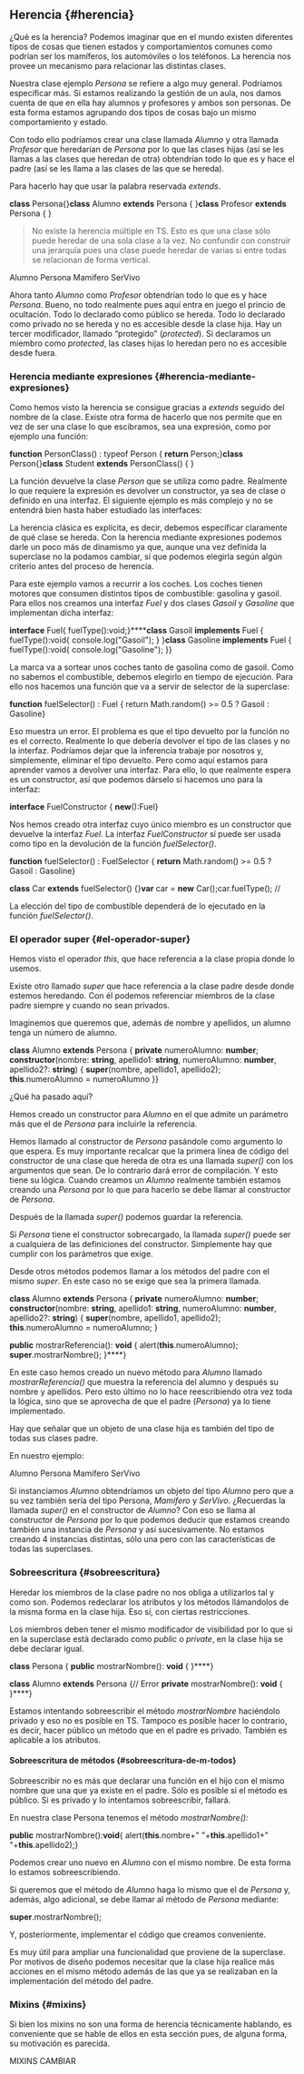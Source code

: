 ## Herencia {#herencia}

¿Qué es la herencia? Podemos imaginar que en el mundo existen diferentes tipos de cosas que tienen estados y comportamientos comunes como podrían ser los mamíferos, los automóviles o los teléfonos. La herencia nos provee un mecanismo para relacionar las distintas clases.

Nuestra clase ejemplo _Persona_ se refiere a algo muy general. Podríamos especificar más. Si estamos realizando la gestión de un aula, nos damos cuenta de que en ella hay alumnos y profesores y ambos son personas. De esta forma estamos agrupando dos tipos de cosas bajo un mismo comportamiento y estado.

Con todo ello podríamos crear una clase llamada _Alumno_ y otra llamada _Profesor_ que heredarían de _Persona_ por lo que las clases hijas (así se les llamas a las clases que heredan de otra) obtendrían todo lo que es y hace el padre (así se les llama a las clases de las que se hereda).

Para hacerlo hay que usar la palabra reservada _extends_.

**class** Persona{}**class** Alumno **extends** Persona { }**class** Profesor **extends** Persona { }


> No existe la herencia múltiple en TS. Esto es que una clase sólo puede heredar de una sola clase a la vez. No confundir con construir una jerarquía pues una clase puede heredar de varias si entre todas se relacionan de forma vertical.



Alumno Persona Mamifero SerVivo

Ahora tanto _Alumno_ como _Profesor_ obtendrían todo lo que es y hace _Persona_. Bueno, no todo realmente pues aquí entra en juego el princio de ocultación. Todo lo declarado como público se hereda. Todo lo declarado como privado no se hereda y no es accesible desde la clase hija. Hay un tercer modificador, llamado “protegido” (_protected_). Si declaramos un miembro como _protected_, las clases hijas lo heredan pero no es accesible desde fuera.

### Herencia mediante expresiones {#herencia-mediante-expresiones}

Como hemos visto la herencia se consigue gracias a _extends_ seguido del nombre de la clase. Existe otra forma de hacerlo que nos permite que en vez de ser una clase lo que escibramos, sea una expresión, como por ejemplo una función:

**function** PersonClass() : typeof Person { **return** Person;}**class** Person{}**class** Student **extends** PersonClass() { }

La función devuelve la clase _Person_ que se utiliza como padre. Realmente lo que requiere la expresión es devolver un constructor, ya sea de clase o definido en una interfaz. El siguiente ejemplo es más complejo y no se entendrá bien hasta haber estudiado las interfaces:

La herencia clásica es explícita, es decir, debemos especificar claramente de qué clase se hereda. Con la herencia mediante expresiones podemos darle un poco más de dinamismo ya que, aunque una vez definida la superclase no la podamos cambiar, sí que podemos elegirla según algún criterio antes del proceso de herencia.

Para este ejemplo vamos a recurrir a los coches. Los coches tienen motores que consumen distintos tipos de combustible: gasolina y gasoil. Para ellos nos creamos una interfaz _Fuel_ y dos clases _Gasoil_ y _Gasoline_ que implementan dicha interfaz:

**interface** Fuel{ fuelType():void;}******class** Gasoil **implements** Fuel { fuelType():void{ console.log("Gasoil"); } }**class** Gasoline **implements** Fuel { fuelType():void{ console.log("Gasoline"); }}

La marca va a sortear unos coches tanto de gasolina como de gasoil. Como no sabemos el combustible, debemos elegirlo en tiempo de ejecución. Para ello nos hacemos una función que va a servir de selector de la superclase:

**function** fuelSelector() : Fuel { return Math.random() >= 0.5 ? Gasoil : Gasoline}

Eso muestra un error. El problema es que el tipo devuelto por la función no es el correcto. Realmente lo que debería devolver el tipo de las clases y no la interfaz. Podríamos dejar que la inferencia trabaje por nosotros y, simplemente, eliminar el tipo devuelto. Pero como aquí estamos para aprender vamos a devolver una interfaz. Para ello, lo que realmente espera es un constructor, así que podemos dárselo si hacemos uno para la interfaz:

**interface** FuelConstructor { **new**():Fuel}

Nos hemos creado otra interfaz cuyo único miembro es un constructor que devuelve la interfaz _Fuel._ La interfaz _FuelConstructor_ sí puede ser usada como tipo en la devolución de la función _fuelSelector()_.

**function** fuelSelector() : FuelSelector { **return** Math.random() >= 0.5 ? Gasoil : Gasoline}

**class** Car **extends** fuelSelector() {}**var** car = **new** Car();car.fuelType(); //

La elección del tipo de combustible dependerá de lo ejecutado en la función _fuelSelector()_.

### El operador super {#el-operador-super}

Hemos visto el operador _this_, que hace referencia a la clase propia donde lo usemos.

Existe otro llamado _super_ que hace referencia a la clase padre desde donde estemos heredando. Con él podemos referenciar miembros de la clase padre siempre y cuando no sean privados.

Imaginemos que queremos que, además de nombre y apellidos, un alumno tenga un número de alumno.

**class** Alumno **extends** Persona { **private** numeroAlumno: **number**; **constructor**(nombre: **string**, apellido1: **string**, numeroAlumno: **number**, apellido2?: **string**) { **super**(nombre, apellido1, apellido2); **this**.numeroAlumno = numeroAlumno }}

¿Qué ha pasado aquí?

Hemos creado un constructor para _Alumno_ en el que admite un parámetro más que el de _Persona_ para incluirle la referencia.

Hemos llamado al constructor de _Persona_ pasándole como argumento lo que espera. Es muy importante recalcar que la primera línea de código del constructor de una clase que hereda de otra es una llamada _super()_ con los argumentos que sean. De lo contrario dará error de compilación. Y esto tiene su lógica. Cuando creamos un _Alumno_ realmente también estamos creando una _Persona_ por lo que para hacerlo se debe llamar al constructor de _Persona_.

Después de la llamada _super()_ podemos guardar la referencia.

Si _Persona_ tiene el constructor sobrecargado, la llamada _super()_ puede ser a cualquiera de las definiciones del constructor. Simplemente hay que cumplir con los parámetros que exige.

Desde otros métodos podemos llamar a los métodos del padre con el mismo _super_. En este caso no se exige que sea la primera llamada.

**class** Alumno **extends** Persona { **private** numeroAlumno: **number**; **constructor**(nombre: **string**, apellido1: **string**, numeroAlumno: **number**, apellido2?: **string**) { **super**(nombre, apellido1, apellido2); **this**.numeroAlumno = numeroAlumno; }

**public** mostrarReferencia(): **void** { alert(**this**.numeroAlumno); **super**.mostrarNombre(); }****}

En este caso hemos creado un nuevo método para _Alumno_ llamado _mostrarReferencia()_ que muestra la referencia del alumno y después su nombre y apellidos. Pero esto último no lo hace reescribiendo otra vez toda la lógica, sino que se aprovecha de que el padre (_Persona_) ya lo tiene implementado.

Hay que señalar que un objeto de una clase hija es también del tipo de todas sus clases padre.

En nuestro ejemplo:

Alumno Persona Mamifero SerVivo

Si instanciamos _Alumno_ obtendríamos un objeto del tipo _Alumno_ pero que a su vez también sería del tipo Persona, _Mamifero_ y _SerVivo_. ¿Recuerdas la llamada _super()_ en el constructor de _Alumno_? Con eso se llama al constructor de _Persona_ por lo que podemos deducir que estamos creando también una instancia de _Persona_ y así sucesivamente. No estamos creando 4 instancias distintas, sólo una pero con las características de todas las superclases.

### Sobreescritura {#sobreescritura}

Heredar los miembros de la clase padre no nos obliga a utilizarlos tal y como son. Podemos redeclarar los atributos y los métodos llámandolos de la misma forma en la clase hija. Eso sí, con ciertas restricciones.

Los miembros deben tener el mismo modificador de visibilidad por lo que si en la superclase está declarado como _public_ o _private_, en la clase hija se debe declarar igual.

**class** Persona { **public** mostrarNombre(): **void** { }****}

**class** Alumno **extends** Persona {// Error **private** mostrarNombre(): **void** { }****}

Estamos intentando sobreescribir el método _mostrarNombre_ haciéndolo privado y eso no es posible en TS. Tampoco es posible hacer lo contrario, es decir, hacer público un método que en el padre es privado. También es aplicable a los atributos.

#### Sobreescritura de métodos {#sobreescritura-de-m-todos}

Sobreescribir no es más que declarar una función en el hijo con el mismo nombre que una que ya existe en el padre. Sólo es posible si el método es público. Si es privado y lo intentamos sobreescribir, fallará.

En nuestra clase Persona tenemos el método _mostrarNombre():_

**public** mostrarNombre():**void**{ alert(**this**.nombre+" "+**this**.apellido1+" "+**this**.apellido2);}

Podemos crear uno nuevo en _Alumno_ con el mismo nombre. De esta forma lo estamos sobreescribiendo.

Si queremos que el método de _Alumno_ haga lo mismo que el de _Persona_ y, además, algo adicional, se debe llamar al método de _Persona_ mediante:

**super**.mostrarNombre();

Y, posteriormente, implementar el código que creamos conveniente.

Es muy útil para ampliar una funcionalidad que proviene de la superclase. Por motivos de diseño podemos necesitar que la clase hija realice más acciones en el mismo método además de las que ya se realizaban en la implementación del método del padre.

### Mixins {#mixins}

Si bien los mixins no son una forma de herencia técnicamente hablando, es conveniente que se hable de ellos en esta sección pues, de alguna forma, su motivación es parecida.

MIXINS CAMBIAR